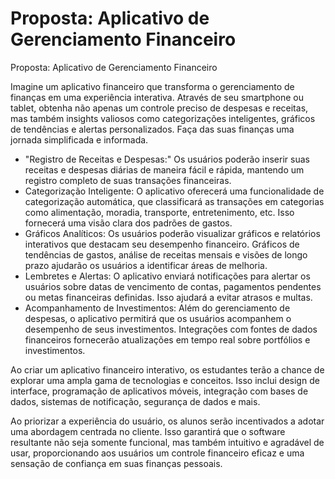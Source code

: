 # Proposta: Aplicativo de Gerenciamento Financeiro
Proposta: Aplicativo de Gerenciamento Financeiro

Imagine um aplicativo financeiro que transforma o gerenciamento de finanças em uma experiência interativa. Através de seu smartphone ou tablet, obtenha não apenas um controle preciso de despesas e receitas, mas também insights valiosos como categorizações inteligentes, gráficos de tendências e alertas personalizados. Faça das suas finanças uma jornada simplificada e informada.

- "Registro de Receitas e Despesas:" Os usuários poderão inserir suas receitas e despesas diárias de maneira fácil e rápida, mantendo um registro completo de suas transações financeiras.
- Categorização Inteligente: O aplicativo oferecerá uma funcionalidade de categorização automática, que classificará as transações em categorias como alimentação, moradia, transporte, entretenimento, etc. Isso fornecerá uma visão clara dos padrões de gastos.
- Gráficos Analíticos: Os usuários poderão visualizar gráficos e relatórios interativos que destacam seu desempenho financeiro. Gráficos de tendências de gastos, análise de receitas mensais e visões de longo prazo ajudarão os usuários a identificar áreas de melhoria.
- Lembretes e Alertas: O aplicativo enviará notificações para alertar os usuários sobre datas de vencimento de contas, pagamentos pendentes ou metas financeiras definidas. Isso ajudará a evitar atrasos e multas.
- Acompanhamento de Investimentos: Além do gerenciamento de despesas, o aplicativo permitirá que os usuários acompanhem o desempenho de seus investimentos. Integrações com fontes de dados financeiros fornecerão atualizações em tempo real sobre portfólios e investimentos.


Ao criar um aplicativo financeiro interativo, os estudantes terão a chance de explorar uma ampla gama de tecnologias e conceitos. Isso inclui design de interface, programação de aplicativos móveis, integração com bases de dados, sistemas de notificação, segurança de dados e mais.

Ao priorizar a experiência do usuário, os alunos serão incentivados a adotar uma abordagem centrada no cliente. Isso garantirá que o software resultante não seja somente funcional, mas também intuitivo e agradável de usar, proporcionando aos usuários um controle financeiro eficaz e uma sensação de confiança em suas finanças pessoais.
